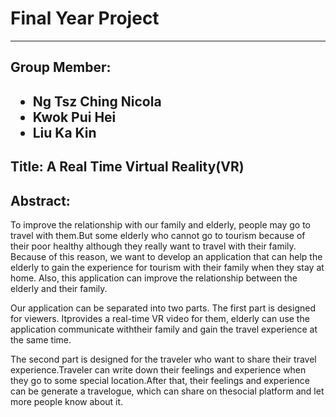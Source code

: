 <h1>Final Year Project</h1>
<hr/>
<h2>Group Member:<h2/>
<ul>
	<li>Ng Tsz Ching Nicola</li>
	<li>Kwok Pui Hei</li>
	<li>Liu Ka Kin</li>
</ul>

<h2>Title: A Real Time Virtual Reality(VR)<h2/>

<h2>Abstract:</h2>
<p>To improve the relationship with our family and elderly, people may go to travel with them.But some elderly who cannot go to tourism because of their poor healthy although they really want to travel with their family. Because of this reason, we want to develop an application that can help the elderly to gain the experience for tourism with their family when they stay at home. Also, this application can improve the relationship between the elderly and their
family.</p>

<p>Our application can be separated into two parts. The first part is designed for viewers. Itprovides a real-time VR video for them, elderly can use the application communicate withtheir family and gain the travel experience at the same time.</p>

<p>The second part is designed for the traveler who want to share their travel experience.Traveler can write down their feelings and experience when they go to some special location.After that, their feelings and experience can be generate a travelogue, which can share on thesocial platform and let more people know about it.</p>
